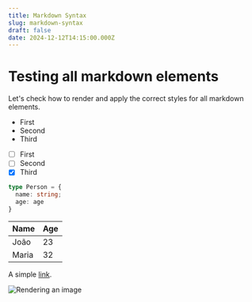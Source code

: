 ```yaml
---
title: Markdown Syntax
slug: markdown-syntax
draft: false
date: 2024-12-12T14:15:00.000Z
---
```


# Testing all markdown elements
Let's check how to render and apply the correct styles for all markdown elements.

- First
- Second
- Third

- [ ] First
- [ ] Second
- [x] Third

```typescript
type Person = {
  name: string;
  age: age
}
```

| Name | Age |
| ---- | --- |
| João | 23 |
| Maria | 32 |

A simple [link](http://www.google.com).

![Rendering an image](https://wallpapercave.com/wp/FHtcEyK.jpg)
